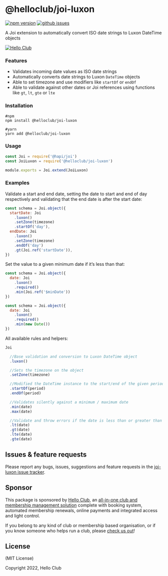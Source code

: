 # @helloclub/joi-luxon

[![npm version](https://img.shields.io/npm/v/@helloclub/joi-luxon.svg)](https://www.npmjs.com/package/@helloclub/joi-luxon)
[![github issues](https://img.shields.io/github/issues/helloclub/joi-luxon.svg)](https://github.com/helloclub/joi-luxon/issues)


A Joi extension to automatically convert ISO date strings to Luxon DateTime objects

[![Hello Club](https://helloclub.com/images/logo/logo-text.svg)](https://helloclub.com)

### Features
- Validates incoming date values as ISO date strings
- Automatically converts date strings to Luxon `DateTime` objects
- Able to set timezone and use modifiers like `startOf` or `endOf`
- Able to validate against other dates or Joi references using functions like `gt`, `lt`, `gte` or `lte`

### Installation

```shell
#npm
npm install @helloclub/joi-luxon

#yarn
yarn add @helloclub/joi-luxon
```

### Usage
```js
const Joi = require('@hapi/joi')
const JoiLuxon = require('@helloclub/joi-luxon')

module.exports = Joi.extend(JoiLuxon)
```

### Examples

Validate a start and end date, setting the date to start and end of day respectively and validating that the end date is after the start date:

```js
const schema = Joi.object({
  startDate: Joi
    .luxon()
    .setZone(timezone)
    .startOf('day'),
  endDate: Joi
    .luxon()
    .setZone(timezone)
    .endOf('day')
    .gt(Joi.ref('startDate')),
})
```

Set the value to a given minimum date if it’s less than that:

```js
const schema = Joi.object({
  date: Joi
    .luxon()
    .required()
    .min(Joi.ref('$minDate'))
})

const schema = Joi.object({
  date: Joi
    .luxon()
    .required()
    .min(new Date())
})
```

All available rules and helpers:

```js
Joi

  //Base validation and conversion to Luxon DateTime object
  .luxon()

  //Sets the timezone on the object
  .setZone(timezone)

  //Modified the DateTime instance to the start/end of the given period
  .startOf(period)
  .endOf(period)

  //Validates silently against a minimum / maximum date
  .min(date)
  .max(date)

  //Validate and throw errors if the date is less than or greater than a reference date
  .lt(date)
  .gt(date)
  .lte(date)
  .gte(date)
```

## Issues & feature requests

Please report any bugs, issues, suggestions and feature requests in the [joi-luxon issue tracker](https://github.com/helloclub/joi-luxon/issues).

## Sponsor

This package is sponsored by [Hello Club](https://helloclub.com?source=github), an [all-in-one club and membership management solution](https://helloclub.com?source=github) complete with booking system, automated membership renewals, online payments and integrated access and light control. 

If you belong to any kind of club or membership based organisation, or if you know someone who helps run a club, please [check us out](https://helloclub.com?source=github)!

## License

(MIT License)

Copyright 2022, Hello Club
